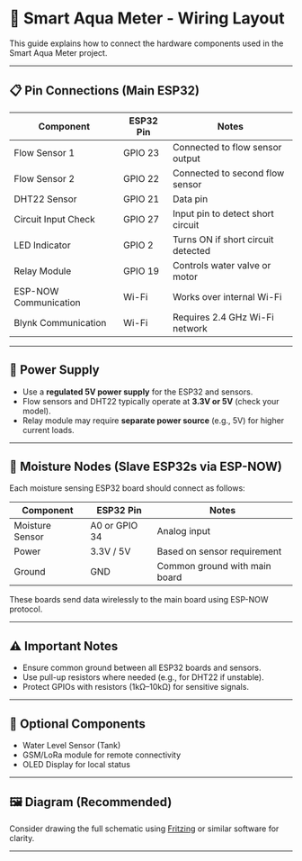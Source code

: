 
# 🔌 Smart Aqua Meter - Wiring Layout

This guide explains how to connect the hardware components used in the Smart Aqua Meter project.

---

## 📋 Pin Connections (Main ESP32)

| Component            | ESP32 Pin | Notes                             |
|----------------------|-----------|-----------------------------------|
| Flow Sensor 1        | GPIO 23   | Connected to flow sensor output  |
| Flow Sensor 2        | GPIO 22   | Connected to second flow sensor |
| DHT22 Sensor         | GPIO 21   | Data pin                          |
| Circuit Input Check  | GPIO 27   | Input pin to detect short circuit |
| LED Indicator        | GPIO 2    | Turns ON if short circuit detected |
| Relay Module         | GPIO 19   | Controls water valve or motor     |
| ESP-NOW Communication| Wi-Fi     | Works over internal Wi-Fi         |
| Blynk Communication  | Wi-Fi     | Requires 2.4 GHz Wi-Fi network    |

---

## 🔌 Power Supply

- Use a **regulated 5V power supply** for the ESP32 and sensors.
- Flow sensors and DHT22 typically operate at **3.3V or 5V** (check your model).
- Relay module may require **separate power source** (e.g., 5V) for higher current loads.

---

## 🌱 Moisture Nodes (Slave ESP32s via ESP-NOW)

Each moisture sensing ESP32 board should connect as follows:

| Component        | ESP32 Pin | Notes                          |
|------------------|-----------|--------------------------------|
| Moisture Sensor  | A0 or GPIO 34 | Analog input                 |
| Power            | 3.3V / 5V | Based on sensor requirement    |
| Ground           | GND       | Common ground with main board  |

These boards send data wirelessly to the main board using ESP-NOW protocol.

---

## ⚠️ Important Notes

- Ensure common ground between all ESP32 boards and sensors.
- Use pull-up resistors where needed (e.g., for DHT22 if unstable).
- Protect GPIOs with resistors (1kΩ–10kΩ) for sensitive signals.

---

## 🧰 Optional Components

- Water Level Sensor (Tank)
- GSM/LoRa module for remote connectivity
- OLED Display for local status

---

## 🖼️ Diagram (Recommended)

Consider drawing the full schematic using [Fritzing](https://fritzing.org/) or similar software for clarity.

---
